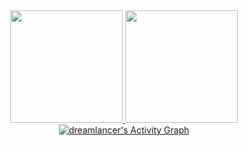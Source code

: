 <div align="center">
  <a href="https://github.com/Backendeng">
   <img height="180em" src="https://github-readme-stats.vercel.app/api?username=Backendeng&show_icons=true&theme=dark&include_all_commits=true&count_private=true"/>
   <img height="180em" src="https://github-readme-stats.vercel.app/api/top-langs/?username=Backendeng&layout=compact&langs_count=10&theme=dark"/>
   <img alt="dreamlancer's Activity Graph" src="https://activity-graph.herokuapp.com/graph?username=Backendeng&bg_color=1c292E&color=a7e729&line=e729c7&point=FFFFFF&hide_border=true" /> 
  </a>
</div>
